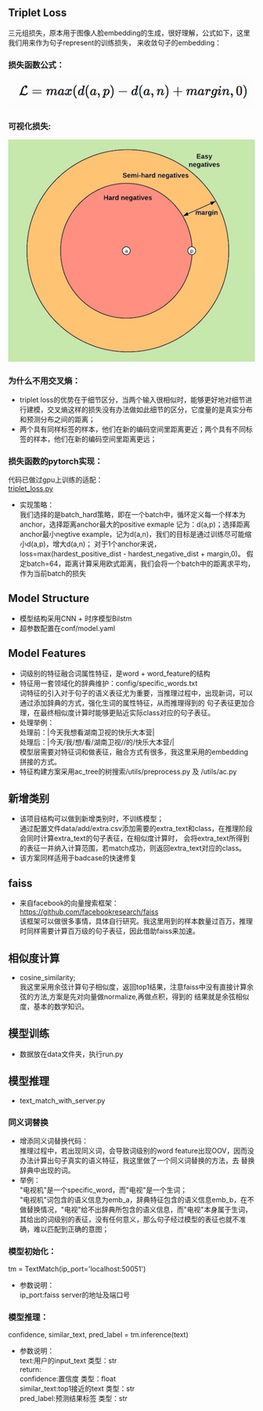 ## Triplet Loss

三元组损失，原本用于图像人脸embedding的生成，很好理解，公式如下，这里我们用来作为句子represent的训练损失，
来收敛句子的embedding：  

### 损失函数公式：
![triplet_loss](png/formula.png)

### 可视化损失:
![triplet_loss](png/triplet_loss.jpg)

### 为什么不用交叉熵：
- triplet loss的优势在于细节区分，当两个输入很相似时，能够更好地对细节进行建模，交叉熵这样的损失没有办法做如此细节的区分，它度量的是真实分布和预测分布之间的距离；  
- 两个具有同样标签的样本，他们在新的编码空间里距离更近；两个具有不同标签的样本，他们在新的编码空间里距离更远；  

### 损失函数的pytorch实现：
代码已做过gpu上训练的适配：  
[triplet_loss.py](model/triplet_loss.py)
- 实现策略：  
我们选择的是batch_hard策略，即在一个batch中，循环定义每一个样本为anchor，选择距离anchor最大的positive exmaple
记为：d(a,p)；选择距离anchor最小negtive example，记为d(a,n)，我们的目标是通过训练尽可能缩小d(a,p)，增大d(a,n)；
对于1个anchor来说，loss=max(hardest_positive_dist - hardest_negative_dist + margin,0)。
假定batch=64，距离计算采用欧式距离，我们会将一个batch中的距离求平均，作为当前batch的损失

## Model Structure 
- 模型结构采用CNN + 时序模型Bilstm  
- 超参数配置在conf/model.yaml  

## Model Features
- 词级别的特征融合词属性特征，是word + word_feature的结构  
- 特征用一套领域化的辞典维护：config/specific_words.txt  
词特征的引入对于句子的语义表征尤为重要，当推理过程中，出现新词，可以通过添加辞典的方式，强化生词的属性特征，从而推理得到的
句子表征更加合理，在最终相似度计算时能够更贴近实际class对应的句子表征。  
- 处理举例：  
处理前：|今天我想看湖南卫视的快乐大本营|  
处理后：|今天/我/想/看/湖南卫视/<channel>/的/快乐大本营/<show>|  
模型层需要对特征词<channel>和<show>做表征，融合方式有很多，我这里采用的embedding拼接的方式。  
- 特征构建方案采用ac_tree的树搜索/utils/preprocess.py 及 /utils/ac.py  

## 新增类别
- 该项目结构可以做到新增类别时，不训练模型；  
通过配置文件data/add/extra.csv添加需要的extra_text和class，在推理阶段会同时计算extra_text的句子表征，在相似度计算时，
会将extra_text所得到的表征一并纳入计算范围，若match成功，则返回extra_text对应的class。  
- 该方案同样适用于badcase的快速修复  

## faiss
- 来自facebook的向量搜索框架：https://github.com/facebookresearch/faiss  
该框架可以做很多事情，具体自行研究。我这里用到的样本数量过百万，推理时同样需要计算百万级的句子表征，因此借助faiss来加速。  

## 相似度计算
- cosine_similarity;  
我这里采用余弦计算句子相似度，返回top1结果，注意faiss中没有直接计算余弦的方法,方案是先对向量做normalize,再做点积，得到的
结果就是余弦相似度，基本的数学知识。

## 模型训练
- 数据放在data文件夹，执行run.py

## 模型推理
- text_match_with_server.py

### 同义词替换
- 增添同义词替换代码：  
    推理过程中，若出现同义词，会导致词级别的word feature出现OOV，因而没办法计算出句子真实的语义特征，我这里做了一个同义词替换的方法，去
    替换辞典中出现的词。  
- 举例：  
    "电视机"是一个specific_word，而"电视"是一个生词；  
    "电视机"词包含的语义信息为emb_a，辞典特征包含的语义信息emb_b，在不做替换情况，"电视"给不出辞典所包含的语义信息，而"电视"本身属于生词，
    其给出的词级别的表征，没有任何意义，那么句子经过模型的表征也就不准确，难以匹配到正确的意图；  

### 模型初始化：
tm = TextMatch(ip_port='localhost:50051')
- 参数说明：  
    ip_port:faiss server的地址及端口号  
### 模型推理：
confidence, similar_text, pred_label = tm.inference(text)  
- 参数说明：  
    text:用户的input_text 类型：str  
    return:  
       confidence:置信度 类型：float  
       similar_text:top1接近的text 类型：str  
       pred_label:预测结果标签 类型：str  